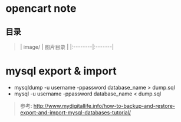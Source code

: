 # opencart note #

## 目录 ##
> | image/  |   图片目录 |
|:--------|:-------|

# mysql export & import #
  * mysqldump -u username -ppassword database\_name > dump.sql
  * mysql -u username -ppassword database\_name < dump.sql

> 参考: http://www.mydigitallife.info/how-to-backup-and-restore-export-and-import-mysql-databases-tutorial/